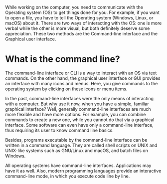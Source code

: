 While working on the computer, you need to communicate with the Operating system (OS) to get things done for you. For example, if you want to open a file, you have to tell the Operating system (Windows, Linux, or macOS) about it. There are two ways of interacting with the OS: one is more verbal while the other is more visual, but both definitely deserve some appreciation. These two methods are the Command-line interface and the Graphical user interface.

# What is the command line?
The command-line interface or CLI is a way to interact with an OS via text commands. On the other hand, the graphical user interface or GUI provides an interface with many icons and menus. Here, you give commands to the operating system by clicking on these icons or menu items.

In the past, command-line interfaces were the only means of interacting with a computer. But why use it now, when you have a simple, familiar graphical interface? Well, generally command-line interfaces are much more flexible and have more options. For example, you can combine commands to create a new one, while you cannot do that via a graphical interface. Some software can even have only a command-line interface, thus requiring its user to know command line basics.

Besides, programs executable by the command-line interface can be written in a command language. They are called shell scripts on UNIX and UNIX-like systems such as GNU/Linux and macOS, and batch files on Windows.

All operating systems have command-line interfaces. Applications may have it as well. Also, modern programming languages provide an interactive command-line mode, in which you execute code line by line.



